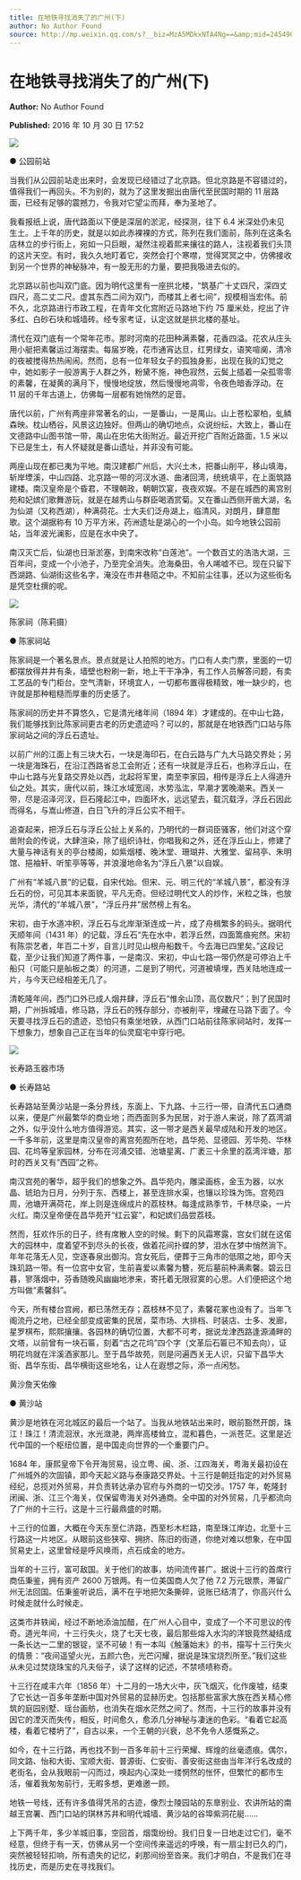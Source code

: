 ```yaml
---
title: 在地铁寻找消失了的广州(下)
author: No Author Found
source: http://mp.weixin.qq.com/s?__biz=MzA5MDkxNTA4Ng==&amp;mid=2454904468&amp;idx=1&amp;sn=1bdd0c37b9f237bb8f1fa7300507b74b&amp;chksm=87a216f5b0d59fe34a5f75170d13d446207f8f608d6e15de9ca055cf6c14cec734a6f6c0bd40#rd
---
```


# 在地铁寻找消失了的广州(下)

**Author:** No Author Found

**Published:** 2016 年 10 月 30 日 17:52

![](http://mmbiz.qpic.cn/mmbiz_jpg/PJWG74pLsMYDEv0d4bUJbQBpS4sWIJib8ibhEicNmA078Qwic1us7Hy3XQhlQJ9V4qP3gf7NibNZysG4yqzamUHYx3w/0?wx_fmt=jpeg)

● 公园前站

当我们从公园前站走出来时，会发现已经错过了北京路。但北京路是不容错过的，值得我们一再回头。不为别的，就为了这里发掘出由唐代至民国时期的 11 层路面，已经有足够的震撼力，令我对它望尘而拜，奉为圣地了。

我看报纸上说，唐代路面以下便是深层的淤泥，经探测，往下 6.4 米深处仍未见生土。上千年的历史，就是以如此赤裸裸的方式，陈列在我们面前，陈列在这条名店林立的步行街上，宛如一只巨眼，凝然注视着熙来攘往的路人，注视着我们头顶的这片天空。有时，我久久地盯着它，突然会打个寒噤，觉得冥冥之中，仿佛接收到另一个世界的神秘脉冲，有一股无形的力量，要把我吸进去似的。

北京路以前也叫双门底。因为明代这里有一座拱北楼，“筑基广十丈四尺，深四丈四尺，高二丈二尺。虚其东西二间为双门，而楼其上者七间”，规模相当宏伟。前不久，北京路进行市政工程，在青年文化宫附近马路地下约 75 厘米处，挖出了许多红、白砂石块和城墙砖。经专家考证，认定这就是拱北楼的基址。

清代在双门底有一个常年花市。那时河南的花田种满素馨，花香四溢。花农从庄头用小艇把素馨运过海摆卖。每届岁晚，花市通宵达旦，红男绿女，语笑喧阒，清冷的夜被搅得热热闹闹。然而，总有一位年轻女子的孤独身影，出现在我的幻觉之中，她如影子一般游离于人群之外，粉黛不施，神色寂然，云鬓上插着一朵孤零零的素馨，在凝黄的满月下，慢慢地绽放，然后慢慢地凋零，令夜色暗香浮动。在 11 层的千年古道上，仿佛每一层都有她悄然的足音。

唐代以前，广州有两座非常著名的山，一是番山，一是禺山。山上苍松翠柏，虬鳞森映。枕山栖谷，风景这边独好。但两山的确切地点，众说纷纭，大致上，番山在文德路中山图书馆一带，禺山在忠佑大街附近。最近开挖广百附近路面，1.5 米以下已是生土，有人怀疑就是番山遗址，并非没有可能。

两座山现在都已夷为平地。南汉建都广州后，大兴土木，把番山削平，移山填海，斩岸堙溪，中山四路、北京路一带的河汊水道、曲渚回湾，统统填平，在上面筑路建楼。南汉皇帝是个昏君，不理朝政，朝朝饮宴，夜夜欢娱。不是在城西的离宫别苑和妃嫔们歌舞游玩，就是在越秀山与群臣喝酒赏菊。又在番山西侧开凿大湖，名为仙湖（又称西湖），种满荷花。士大夫们泛舟湖上，临清风，对朗月，肆意酣歌。这个湖据称有 10 万平方米，药洲遗址是湖心的一个小岛。如今地铁公园前站，当年波光澜影，应是在水中央了。

南汉灭亡后，仙湖也日渐淤塞，到南宋改称“白莲池”。一个数百丈的浩浩大湖，三百年间，变成一个小池子，乃至完全消失。沧海桑田，令人唏嘘不已。现在只留下西湖路、仙湖街这些名字，淹没在市井巷陌之中。不知前尘往事，还以为这些街名是凭空杜撰的呢。

![](http://mmbiz.qpic.cn/mmbiz_jpg/PJWG74pLsMbJeFib38w82Df8TEtaNqJlPxxc8ibG1kib0xuKhAIYapgUUgHIBl2FXZErK2pZsBWI95ypQVkteU5Yw/0?wx_fmt=jpeg)

陈家祠（陈莉摄）

● 陈家祠站

陈家祠是一个著名景点。景点就是让人拍照的地方。门口有人卖门票，里面的一切都摆放得井井有条，墙壁也粉刷一新，地上干干净净，有工作人员解答问题，有卖工艺品的专门柜台。空气清新，环境宜人，一切都布置得极精致，唯一缺少的，也许就是那种粗糙而厚重的历史感了。

陈家祠的历史并不算悠久，它是清光绪年间（1894 年）才建成的。在中山七路，我们能够找到比陈家祠更古老的历史遗迹吗？可以的，那就是在地铁西门口站与陈家祠站之间的浮丘石遗址。

以前广州的江面上有三块大石，一块是海印石，在白云路与广九大马路交界处；另一块是海珠石，在沿江西路省总工会附近；还有一块就是浮丘石，也称浮丘山，在中山七路与光复路交界处以西，北起将军里，南至李家园，相传是浮丘上人得道升仙之处。其实，唐代以前，珠江水域宽阔，水势泓汯，早潮才罢晚潮来。西关一带，尽是沼泽河汊，巨石隆起江中，四面环水，远远望去，载沉载浮，浮丘石因此而得名，与嵩山修道，白日飞升的浮丘公实不相干。

追查起来，把浮丘石与浮丘公扯上关系的，乃明代的一群词臣骚客，他们对这个穿凿附会的传说，大肆渲染，除了组织诗社，你唱我和之外，还在浮丘山上，修建了大量与神话有关的亭台楼阁，如紫烟楼、晚沐堂、珊瑚井、大雅堂、留舄亭、朱明馆、挹袖轩、听笙亭等等，并浪漫地命名为“浮丘八景”以自娱。

广州有“羊城八景”的记载，自宋代始。但宋、元、明三代的“羊城八景”，都没有浮丘石的份，可见其本来面貌，平凡无奇。但经过明代文人的炒作，米粒之珠，也放光华，清代的“羊城八景”，“浮丘丹井”居然榜上有名。

宋初，由于水道冲积，浮丘石与北岸渐渐连成一片，成了舟楫繁多的码头。据明代天顺年间（1431 年）的记载，浮丘石“先在水中，若浮丘然，四面篙痕宛然。宋初有陈崇艺者，年百二十岁，自言儿时见山根舟船数千。今去海已四里矣。”这段记载，至少让我们知道了两件事，一是南汉、宋初，中山七路一带仍然是可停泊上千船只（可能只是舢板之类）的河道，二是到了明代，河道被填埋，西关陆地连成一片，与今天已经相差无几了。

清乾隆年间，西门口外已成人烟井肆，浮丘石“惟余山顶，高仅数尺”；到了民国时期，广州拆城墙，修马路，浮丘石的残存部分，亦被削平，埋藏在马路下面了。今天要寻找浮丘石的遗迹，恐怕只有乘坐地铁，从西门口站前往陈家祠站时，发挥一下想象力，想象自己正在当年的仙灵窟宅中穿行吧。

![](http://mmbiz.qpic.cn/mmbiz_jpg/PJWG74pLsMbJeFib38w82Df8TEtaNqJlPggl6Fw55UswqynR0Fj1DpKAWyPmZjdnhEUYTslEWe9jduJpYuWGM2w/0?wx_fmt=jpeg)

长寿路玉器市场

● 长寿路站

长寿路站至黄沙站是一条分界线，东面上、下九路、十三行一带，自清代五口通商以来，便是广州最繁华的商业地；而西面则多为民居，对于游人来说，除了荔湾湖之外，似乎没什么地方值得游览。其实，这一带才是西关最早成陆和开发的地区。一千多年前，这里是南汉皇帝的离宫苑囿所在地，昌华苑、显德园、芳华苑、华林园、花坞等皇家园林，分布在河涌交错、池塘星离、广袤三十余里的荔湾泮塘，那时的西关又有“西园”之称。

南汉宫苑的奢华，超乎我们的想象之外。昌华苑内，雕梁画栋，金玉为器，以水晶、琥珀为日月，分列于东、西楼上，甚至连排水渠，也镶以珍珠为饰。宫苑四周，池塘开满荷花，岸上则是连绵成片的荔枝林。每逢成熟季节，千林尽染，一片火红。南汉皇帝便在昌华苑开“红云宴”，和妃嫔们品尝荔枝。

然而，狂欢作乐的日子，终有席散人空的时候。剩下的风霜寒露，宫女们就在这偌大的园林中，度着望不到尽头的长夜，做着花间扑蝶的梦，泪水在梦中悄然淌下。年年花落无人见，空逐春泉出御沟。宫女死后，便葬于三角市的低隰之地，即今天珠玑路一带。有一位宫中女官，生前喜爱以素馨为簪，死后墓前种满素馨。碧云日暮，寥落烟中，芬香随晚风幽幽地渗来，寄托着无限寂寞的心思。人们便把这个地方叫做“素馨斜”。

今天，所有楼台宫阙，都已荡然无存；荔枝林不见了，素馨花冢也没有了。当年飞阁流丹之地，已经全部变成密集的民居，菜市场、大排档、时装店、士多、发廊，星罗棋布，熙熙攘攘。各园林的确切位置，大都不可考，据说龙津西路逢源涌畔的文塔，以前曾有一块石匾，刻着“古之花坞”四个字（文革后石匾已不知去向），证明花坞就在泮溪酒家那儿。至于昌华故苑，则是问遍西关无人识，只留下昌华大街、昌华东街、昌华横街这些地名，让人在遐想之际，添一点闲愁。

黄沙詹天佑像

● 黄沙站

黄沙是地铁在河北城区的最后一个站了。当我从地铁站出来时，眼前豁然开朗，珠江！珠江！清流洄洑，水光潋滟，两岸高楼耸立，混和暮色，一派苍茫。这里是近代中国的一个枢纽位置，是中国走向世界的一个重要门户。

1684 年，康熙皇帝下令开海贸易，设立粤、闽、浙、江四海关，粤海关最初设在广州城外的次固镇，即今天起义路与泰康路交界处。十三行是朝廷指定的对外贸易经纪，总揽对外贸易，并负责转达承办官府与外商的一切交涉。1757 年，乾隆封闭闽、浙、江三个海关，仅保留粤海关对外通商。全中国的对外贸易，几乎都流向了广州的十三行。这是十三行最鼎盛的时期。

十三行的位置，大概在今天东至仁济路，西至杉木栏路，南至珠江岸边，北至十三行路这一片地区。从眼前这些狭窄、拥挤、陈旧的街道，你绝对难以想象，在中国贸易史上，这里曾经是呼风唤雨，点石成金的地方。

当年的十三行，富可敌国。关于他们的故事，坊间流传甚广。据说十三行的首席行商伍秉鉴，拥有资产 2600 万银两。有一位美国商人欠了他 7.2 万元银票，滞留广州无法回国。伍秉鉴听说后，满不在乎地把欠条撕碎，说账已结清了，你高兴什么时候走就什么时候走。

这类市井轶闻，经过不断地添油加醋，在广州人心目中，变成了一个不可思议的传奇。道光年间，十三行失火，烧了七天七夜，最后那些熔入水沟的洋银竟然凝结成一条长达一二里的银锭，坚不可破！有一本叫《触藩始末》的书，描写十三行失火的情景：“夜间遥望火光，五颜六色，光芒闪耀，据说是珠宝烧烈所至。”我们这些从未见过焚烧珠宝的凡夫俗子，读了这样的记述，不禁啧啧称奇。

十三行在咸丰六年（1856 年）十二月的一场大火中，灰飞烟灭，化作废墟，结束了它长达一百多年垄断中国对外贸易的显赫历史。包括那些富家大族在西关精心修筑的庭园别墅、瑶台画舫，也消失在烟水茫然之间了。然而，十三行的故事并没有因它的湮灭而失传，相反，时间愈久，愈添几分神秘与凄迷的色彩。“看着它起高楼，看着它楼坍了”，自古以来，一个王朝的兴衰，总不免令人感慨系之。

如今，在十三行路，再也找不到一百多年前十三行荣耀、辉煌的丝毫遗痕。偶尔，同文路、怡和大街、宝顺大街、普源街、仁安街、善安街这些由当年洋行名改成的老街名，会从我眼前一闪而过，唤起内心深处一缕惘然的怅怀，但繁忙的都市生活，催着我匆匆前行，无暇多想，更难邀一顾。

地铁一号线，还有许多值得凭吊的古迹，像烈士陵园站的东臯别业、农讲所站的南越王宫署、西门口站的琪林苏井和明代城墙、黄沙站的谷埠紫洞花艇……

上下两千年，多少羊城旧事，空回首，烟霭纷纷。我们日复一日地走过它们，毫不经意，但终于有一天，仿佛从另一个空间传来遥远的呼唤，有一扇尘封已久的门，突然被轻轻扣响，所有遗失的记忆，刹那间纷至沓来。我们才明白，不是我们在寻找历史，而是历史在寻找我们。
